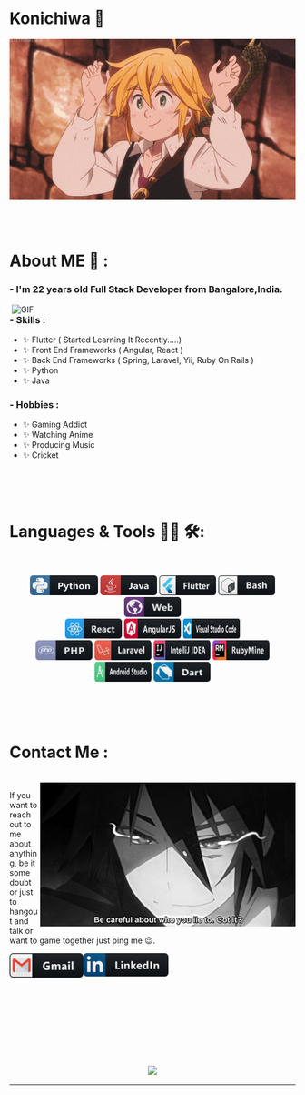 # Konichiwa 👋

<div align="center">
<img hight="300" width="700" alt="GIF" align="center" src="https://github.com/Yogeshp0012/Yogeshp0012/blob/master/assets/208593.gif">
</div>

</br>
</br>
</br>

# About ME 💬 :

### - I'm 22 years old Full Stack Developer from Bangalore,India.

<img hight="400" width="500" alt="GIF" align="right" src="https://github.com/Yogeshp0012/Yogeshp0012/blob/master/assets/1936.gif">

### - Skills :

- ✨ Flutter ( Started Learning It Recently.....)
- ✨ Front End Frameworks ( Angular, React )
- ✨ Back End Frameworks ( Spring, Laravel, Yii, Ruby On Rails )
- ✨ Python
- ✨ Java

### - Hobbies :

- ✨ Gaming Addict
- ✨ Watching Anime
- ✨ Producing Music
- ✨ Cricket

</br>
</br>
</br>

# Languages & Tools 👨‍💻 🛠:

</br>

<p align="center">

<!-- For more icons please follow  https://github.com/MikeCodesDotNET/ColoredBadges -->
<img src="https://github.com/Yogeshp0012/Yogeshp0012/blob/master/assets/icons/python.png" alt="python" width="120" height="35">
<img src="https://github.com/Yogeshp0012/Yogeshp0012/blob/master/assets/icons/java.png" alt="java"  width="100" height="35">
<img src="https://github.com/Yogeshp0012/Yogeshp0012/blob/master/assets/icons/flutter.png" alt="AI" width="100" height="35">
<img src="https://github.com/Yogeshp0012/Yogeshp0012/blob/master/assets/icons/bash.png" alt="bash" width="100" height="35">
<img src="https://github.com/Yogeshp0012/Yogeshp0012/blob/master/assets/icons/web.png" alt="datascience" width="100" height="35">
</br>
<img src="https://github.com/Yogeshp0012/Yogeshp0012/blob/master/assets/icons/react.png" alt="google_cloud_platform" width="100" height="35">
<img src="https://github.com/Yogeshp0012/Yogeshp0012/blob/master/assets/icons/angular.png" alt="google_cloud_platform" width="100" height="35">
<img src="https://github.com/Yogeshp0012/Yogeshp0012/blob/master/assets/icons/visualstudio_code.png" alt="visualstudio_code" width="100" height="35">
</br>
<img src="https://github.com/Yogeshp0012/Yogeshp0012/blob/master/assets/icons/php.png" alt="pc" width="100" height="35">
<img src="https://github.com/Yogeshp0012/Yogeshp0012/blob/master/assets/icons/laravel.png" alt="edge" width="100" height="35">
<img src="https://github.com/Yogeshp0012/Yogeshp0012/blob/master/assets/icons/jetbrains_intellij.png" alt="playstation" width="100" height="35">
<img src="https://github.com/Yogeshp0012/Yogeshp0012/blob/master/assets/icons/jetbrains_rubymine.png" alt="playstation" width="100" height="35">
<img src="https://github.com/Yogeshp0012/Yogeshp0012/blob/master/assets/icons/android_studio.png" alt="playstation" width="100" height="35">
<img src="https://github.com/Yogeshp0012/Yogeshp0012/blob/master/assets/icons/dart.png" alt="playstation" width="100" height="35">
</p>
</br>
</br>
</br>

# Contact Me :

<p>
 </br>

<img hight="320" width="450" align="right" alt="GIF" src="https://github.com/Yogeshp0012/Yogeshp0012/blob/master/assets/93195.gif">

If you want to reach out to me about anything, be it some doubt or just to hangout and talk or want to game together just ping me 😉.

<a href="mailto:yogeshp0012@gmail.com">
 <img align="left" alt="Gmail" width="130" hight="100" src="https://github.com/Yogeshp0012/Yogeshp0012/blob/master/assets/icons/gmail.png" />
</a>
<a href="https://www.linkedin.com/in/p-yogesh-bb71a4196/">
  <img align="left" alt="Linkedin" width="150" hight="100" src="https://github.com/Yogeshp0012/Yogeshp0012/blob/master/assets/icons/linkedin.png" />
</br>
</br>
</br>
</a>
 </p>

</br>
</br>
</br>
</br>
</br>
</br>
</br>

<p align="center" >
  <a href="https://github.com/anuraghazra/github-readme-stats">
<img  src="https://github-readme-stats.vercel.app/api?username=Yogeshp0012&&show_icons=true&theme=radical"/>
  </a>
  </p>

---
